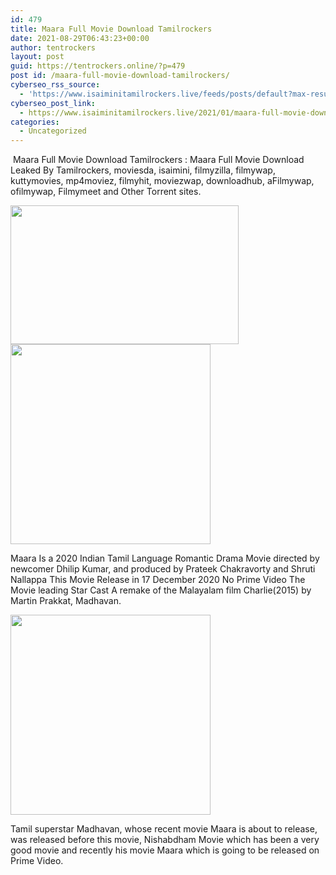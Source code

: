 ```yaml
---
id: 479
title: Maara Full Movie Download Tamilrockers
date: 2021-08-29T06:43:23+00:00
author: tentrockers
layout: post
guid: https://tentrockers.online/?p=479
post id: /maara-full-movie-download-tamilrockers/
cyberseo_rss_source:
  - 'https://www.isaiminitamilrockers.live/feeds/posts/default?max-results=150&start-index=151'
cyberseo_post_link:
  - https://www.isaiminitamilrockers.live/2021/01/maara-full-movie-download-tamilrockers.html
categories:
  - Uncategorized
---
```

<meta content="&nbsp;Maara Full Movie Download Tamilrockers : Maara Full Movie Download Leaked By Tamilrockers, moviesda, isaimini, filmyzilla, filmywap, kuttym..." name="twitter:description" />

  


<center>
</center>

&nbsp;Maara Full Movie Download Tamilrockers : Maara Full Movie Download Leaked By Tamilrockers, moviesda, isaimini, filmyzilla, filmywap, kuttymovies, mp4moviez, filmyhit, moviezwap, downloadhub, aFilmywap, ofilmywap, Filmymeet and Other Torrent sites.<ins data-width="0" data-height="0" class="a31300e8ab1" data-domain="//aaaaaco.com" data-affquery="/f5ff9bfd5d/31300e8ab1/?placementName=default"></ins>

<div class="separator">
  <a href="https://1.bp.blogspot.com/-9TFM4zGatWk/X_MjVHE8vYI/AAAAAAAAAKs/Kthld7lNaFwkeUQ1IrX45-eVm2reBPwhACLcBGAsYHQ/s904/Capture.png" imageanchor="1"><img loading="lazy" border="0" data-original-height="571" data-original-width="904" height="222" src="https://1.bp.blogspot.com/-9TFM4zGatWk/X_MjVHE8vYI/AAAAAAAAAKs/Kthld7lNaFwkeUQ1IrX45-eVm2reBPwhACLcBGAsYHQ/w365-h222/Capture.png" width="365" /></a>
</div>



<div class="separator">
  <a href="https://aaaaaco.com/b7e8e06d99/de0218059b/?placementName=default" imageanchor="1" target="_blank" rel="noopener"><img border="0" data-original-height="166" data-original-width="800" src="https://1.bp.blogspot.com/-9V-pftkopvw/X_MjaxSemkI/AAAAAAAAAKw/VQSGVZA4_SsrU4MykQb4s775TG2tiMGhQCLcBGAsYHQ/s320/unnamed.gif" width="320" /></a>
</div>

<ins data-width="0" data-height="0" class="a31300e8ab1" data-domain="//aaaaaco.com" data-affquery="/f5ff9bfd5d/31300e8ab1/?placementName=default"></ins>

Maara Is a 2020 Indian Tamil Language Romantic Drama Movie directed by newcomer Dhilip Kumar, and produced by Prateek Chakravorty and Shruti Nallappa This Movie Release in 17 December 2020 No Prime Video The Movie leading Star Cast A remake of the Malayalam film Charlie(2015) by Martin Prakkat, Madhavan.<ins data-width="0" data-height="0" class="a31300e8ab1" data-domain="//aaaaaco.com" data-affquery="/f5ff9bfd5d/31300e8ab1/?placementName=default"></ins>

<div class="separator">
  <a href="https://aaaaaco.com/b7e8e06d99/de0218059b/?placementName=default" imageanchor="1" target="_blank" rel="noopener"><img border="0" data-original-height="166" data-original-width="800" src="https://1.bp.blogspot.com/-wKys9H_DJU4/X_MjhV1yqtI/AAAAAAAAAK0/b13uPNjfiS0fdZ_v13r1MEo2YnFRRRJcQCLcBGAsYHQ/s320/unnamed.gif" width="320" /></a>
</div>

Tamil superstar Madhavan, whose recent movie Maara is about to release, was released before this movie, Nishabdham Movie which has been a very good movie and recently his movie Maara which is going to be released on Prime Video.<ins data-width="0" data-height="0" class="a31300e8ab1" data-domain="//aaaaaco.com" data-affquery="/f5ff9bfd5d/31300e8ab1/?placementName=default"></ins>

<center>
</center>
